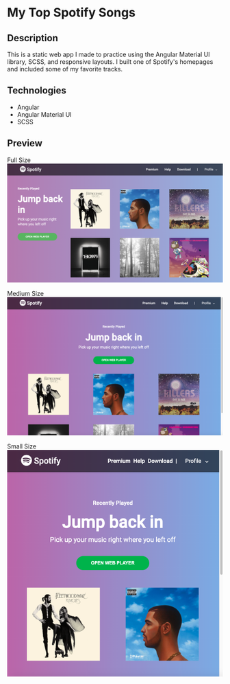 # My Top Spotify Songs

## Description
This is a static web app I made to practice using the Angular Material UI library, SCSS, and responsive layouts. I built one of Spotify's homepages and included some of my favorite tracks.

## Technologies
- Angular
- Angular Material UI
- SCSS

## Preview
Full Size
![Image of App](./src/assets/images/ss.png)


Medium Size
![Image of App](./src/assets/images/md.png)


Small Size
![Image of App](./src/assets/images/sm.png)
